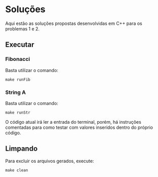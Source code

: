 # Soluções

Aqui estão as soluções propostas desenvolvidas em C++ para os problemas 1 e 2.

## Executar

### Fibonacci

Basta utilizar o comando:

```shell
make runFib
```

### String A

Basta utilizar o comando:

```shell
make runStr
```

O código atual irá ler a entrada do terminal, porém, há instruções comentadas para como testar com valores inseridos dentro do próprio código.

## Limpando

Para excluir os arquivos gerados, execute:

```shell
make clean
```